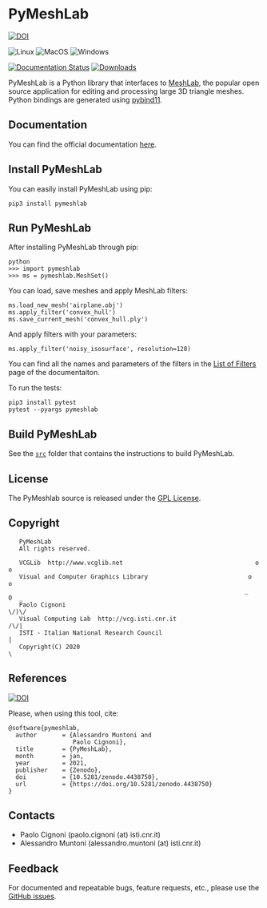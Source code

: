 # PyMeshLab

[![DOI](https://zenodo.org/badge/DOI/10.5281/zenodo.4438751.svg)](https://doi.org/10.5281/zenodo.4438751)

![Linux](https://github.com/cnr-isti-vclab/PyMeshLab/workflows/Linux/badge.svg)
![MacOS](https://github.com/cnr-isti-vclab/PyMeshLab/workflows/MacOS/badge.svg)
![Windows](https://github.com/cnr-isti-vclab/PyMeshLab/workflows/Windows/badge.svg)

[![Documentation Status](https://readthedocs.org/projects/pymeshlab/badge/?version=latest)](https://pymeshlab.readthedocs.io/en/latest/?badge=latest)
[![Downloads](https://pepy.tech/badge/pymeshlab)](https://pepy.tech/project/pymeshlab)

PyMeshLab is a Python library that interfaces to [MeshLab](https://github.com/cnr-isti-vclab/meshlab), the popular open source application for editing and processing large 3D triangle meshes. Python bindings are generated using [pybind11](https://github.com/pybind/pybind11).

## Documentation

You can find the official documentation [here](https://pymeshlab.readthedocs.io/).

## Install PyMeshLab

You can easily install PyMeshLab using pip:
```
pip3 install pymeshlab
```

## Run PyMeshLab

After installing PyMeshLab through pip:
```
python
>>> import pymeshlab
>>> ms = pymeshlab.MeshSet()
```
You can load, save meshes and apply MeshLab filters:
```
ms.load_new_mesh('airplane.obj')
ms.apply_filter('convex_hull')
ms.save_current_mesh('convex_hull.ply')
```

And apply filters with your parameters:
```
ms.apply_filter('noisy_isosurface', resolution=128)
```

You can find all the names and parameters of the filters in the [List of Filters](https://pymeshlab.readthedocs.io/en/latest/filter_list.html) page of the documentaiton.

To run the tests:
```
pip3 install pytest
pytest --pyargs pymeshlab
```

## Build PyMeshLab

See the [`src`](src/README.md) folder that contains the instructions to build PyMeshLab.

## License

 The PyMeshlab source is released under the [GPL License](LICENSE).

## Copyright

```
   PyMeshLab
   All rights reserved.

   VCGLib  http://www.vcglib.net                                     o o
   Visual and Computer Graphics Library                            o     o
                                                                  _   O  _
   Paolo Cignoni                                                    \/)\/
   Visual Computing Lab  http://vcg.isti.cnr.it                    /\/|
   ISTI - Italian National Research Council                           |
   Copyright(C) 2020                                                  \
```
## References
[![DOI](https://zenodo.org/badge/DOI/10.5281/zenodo.4438751.svg)](https://doi.org/10.5281/zenodo.4438751)

Please, when using this tool, cite:
```
@software{pymeshlab,
  author       = {Alessandro Muntoni and
                  Paolo Cignoni},
  title        = {PyMeshLab},
  month        = jan,
  year         = 2021,
  publisher    = {Zenodo},
  doi          = {10.5281/zenodo.4438750},
  url          = {https://doi.org/10.5281/zenodo.4438750}
}
```

## Contacts

 - Paolo Cignoni (paolo.cignoni (at) isti.cnr.it)
 - Alessandro Muntoni (alessandro.muntoni (at) isti.cnr.it)

## Feedback

For documented and repeatable bugs, feature requests, etc., please use the [GitHub issues](https://github.com/cnr-isti-vclab/PyMeshLab/issues).
